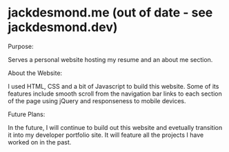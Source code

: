 # jackdesmond.me (out of date - see jackdesmond.dev)

Purpose:

Serves a personal website hosting my resume and an about me section.

About the Website:

I used HTML, CSS and a bit of Javascript to build this website. Some of its features include smooth scroll from the navigation bar links to each section of the page using jQuery and responseness to mobile devices.

Future Plans:

In the future, I will continue to build out this website and evetually transition it into my developer portfolio site. It will feature all the projects I have worked on in the past.
